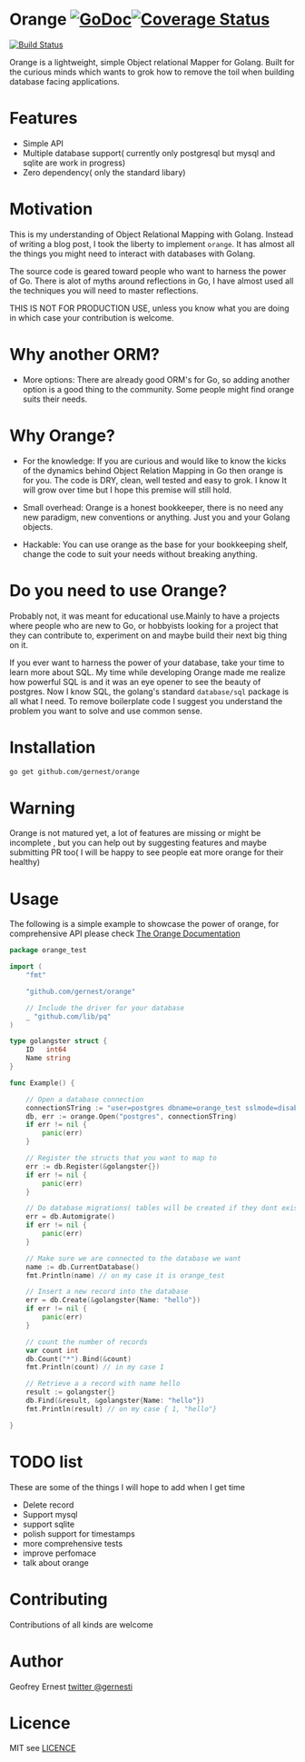 # Orange [![GoDoc](https://godoc.org/github.com/gernest/orange?status.svg)](https://godoc.org/github.com/gernest/orange)[![Coverage Status](https://coveralls.io/repos/github/gernest/orange/badge.svg?branch=master)](https://coveralls.io/github/gernest/orange?branch=master)
[![Build Status](https://travis-ci.org/gernest/orange.svg?branch=master)](https://travis-ci.org/gernest/orange)

Orange is a lightweight, simple Object relational Mapper for Golang. Built  for
the curious minds which wants to grok how to remove the toil when building
database facing applications.

# Features
* Simple API 
* Multiple database support( currently only postgresql but mysql and sqlite are
work in progress)
* Zero dependency( only the standard libary)

# Motivation
This is my understanding of Object Relational Mapping with Golang. Instead of
writing a blog post, I took the liberty to implement `orange`. It has almost all
the things you might need to interact with databases with Golang.

The source code is geared toward people who want to harness the power of Go.
There is alot of myths around reflections in Go, I have almost used all the
techniques you will need to master reflections.

THIS IS NOT FOR PRODUCTION USE, unless you know what you are doing in which case
your contribution is welcome.


# Why another ORM?


* More options: There are already good ORM's for Go, so adding another option is
a good thing to the community. Some people might find orange suits their needs.


# Why Orange?

* For the knowledge: If you are curious and would like to know the kicks of the
dynamics behind Object Relation Mapping in Go then orange is for you. The code is
DRY, clean, well tested and easy to grok. I know It will grow over time but I
hope this premise will still hold.

* Small overhead: Orange is a honest bookkeeper, there is no need any new
paradigm, new conventions or anything. Just you and your Golang objects.

* Hackable: You can use orange as the base for your bookkeeping shelf, change
 the code to suit your needs without breaking anything.

# Do you need to use Orange?

Probably not, it was meant for educational use.Mainly to have a projects where 
people who are new to Go, or hobbyists looking for a project that they can contribute
to, experiment on and maybe build their next big thing on it.

If you ever want to harness the power of your database, take your time to learn more
about SQL. My time while developing Orange made me realize how powerful SQL is and it
was an eye opener to see the beauty of postgres. Now I know SQL, the golang's 
standard `database/sql` package is all what I need. To remove boilerplate code
I suggest you understand the problem you want to solve and use common sense. 

# Installation

```bash
go get github.com/gernest/orange
```

# Warning
Orange is not matured yet, a lot of features are missing or might be incomplete
, but you can help out by
suggesting features and maybe submitting PR too( I will be happy to  see people
eat more orange for their healthy)

# Usage

The following is a simple example to showcase the power of orange, for
comprehensive API please check [ The Orange Documentation](https://godoc.org/github.com/gernest/orange)

```go
package orange_test

import (
	"fmt"

	"github.com/gernest/orange"

	// Include the driver for your database
	_ "github.com/lib/pq"
)

type golangster struct {
	ID   int64
	Name string
}

func Example() {

	// Open a database connection
	connectionSTring := "user=postgres dbname=orange_test sslmode=disable"
	db, err := orange.Open("postgres", connectionSTring)
	if err != nil {
		panic(err)
	}

	// Register the structs that you want to map to
	err := db.Register(&golangster{})
	if err != nil {
		panic(err)
	}

	// Do database migrations( tables will be created if they dont exist
	err = db.Automigrate()
	if err != nil {
		panic(err)
	}

	// Make sure we are connected to the database we want
	name := db.CurrentDatabase()
	fmt.Println(name) // on my case it is orange_test

	// Insert a new record into the database
	err = db.Create(&golangster{Name: "hello"})
	if err != nil {
		panic(err)
	}

	// count the number of records
	var count int
	db.Count("*").Bind(&count)
	fmt.Println(count) // in my case 1

	// Retrieve a a record with name hello
	result := golangster{}
	db.Find(&result, &golangster{Name: "hello"})
	fmt.Println(result) // on my case { 1, "hello"}

}
```

# TODO list
These  are some of the  things I will hope to add when I get time
* Delete record
* Support mysql
* support sqlite
* polish support for timestamps
* more comprehensive tests
* improve perfomace
* talk about orange


# Contributing

Contributions of all kinds are welcome

# Author
Geofrey  Ernest 
[twitter @gernesti](https://twitter.com/gernesti)

# Licence
MIT see [LICENCE](LICENCE)

